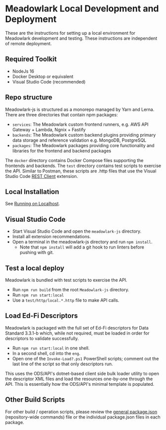 # Meadowlark Local Development and Deployment

These are the instructions for setting up a local environment for Meadowlark
development and testing. These instructions are independent of remote
deployment.

## Required Toolkit

* NodeJs 16
* Docker Desktop or equivalent
* Visual Studio Code (recommended)

## Repo structure

Meadowlark-js is structured as a monorepo managed by Yarn and Lerna. There are three
directories that contain npm packages:

* `services`: The Meadowlark custom frontend runners, e.g. AWS API Gateway + Lambda,
   Ngnix + Fastify
* `backends`: The Meadowlark custom backend plugins providing primary data storage and
  reference validation e.g. MongoDB, PostgreSQL
* `packages`: The Meadowlark packages providing core functionality and libraries
  for the frontend and backend packages

The `docker` directory contains Docker Compose files supporting the frontends and backends.
The `test` directory contains test scripts to exercise the API. Similar to Postman,
these scripts are .http files that use the Visual Studio Code [REST
Client](https://marketplace.visualstudio.com/items?itemName=humao.rest-client)
extension.

## Local Installation

See [Running on Localhost](LOCALHOST.md).

## Visual Studio Code

* Start Visual Studio Code and open the `meadowlark-js` directory.
* Install all extension recommendations.
* Open a terminal in the meadowlark-js directory and run `npm install`.
  * Note that `npm install` will add a git hook to run linters before pushing
    with git.

## Test a local deploy

Meadowlark is bundled with test scripts to exercise the API.

* Run `npm run build` from the root `Meadowlark-js` directory.
* Run `npm run start:local`
* Use a `test/http/local.*.http` file to make API calls.

## Load Ed-Fi Descriptors

Meadowlark is packaged with the full set of Ed-Fi descriptors for Data Standard
3.3.1-b which, while not required, must be loaded in order for descriptors to
validate successfully.

* Run `npm run start:local` in one shell.
* In a second shell, cd into the `eng`.
* Open one of the `Invoke-Load?.ps1` PowerShell scripts; comment out the last
  line of the script so that only descriptors run.

This uses the ODS/API's dotnet-based client side bulk loader utility to open the descriptor XML files and load the resources one-by-one through the API. This is essentially how the ODS/API's minimal template is populated.

## Other Build Scripts

For other build / operation scripts, please review the [general
package.json](../Meadowlark-js/package.json) (repository-wide commands) file or the individual
package.json files in each package.
